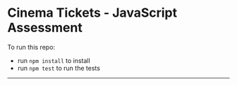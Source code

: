 # Cinema Tickets - JavaScript Assessment

To run this repo:

- run `npm install` to install
- run `npm test` to run the tests

---
